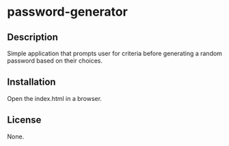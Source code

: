 # password-generator

## Description

Simple application that prompts user for criteria before generating a random password based on their choices.

## Installation

Open the index.html in a browser.

## License

None.
